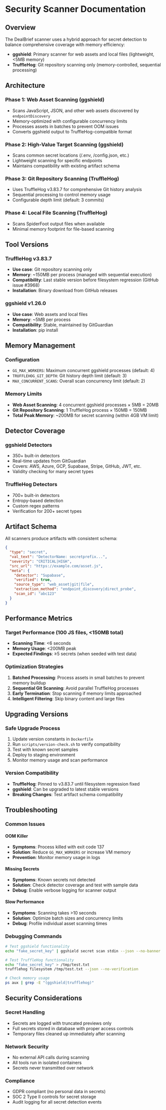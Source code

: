 # Security Scanner Documentation

## Overview

The DealBrief scanner uses a hybrid approach for secret detection to balance comprehensive coverage with memory efficiency:

- **ggshield**: Primary scanner for web assets and local files (lightweight, <5MB memory)
- **TruffleHog**: Git repository scanning only (memory-controlled, sequential processing)

## Architecture

### Phase 1: Web Asset Scanning (ggshield)
- Scans JavaScript, JSON, and other web assets discovered by `endpointDiscovery`
- Memory-optimized with configurable concurrency limits
- Processes assets in batches to prevent OOM issues
- Converts ggshield output to TruffleHog-compatible format

### Phase 2: High-Value Target Scanning (ggshield)
- Scans common secret locations (/.env, /config.json, etc.)
- Lightweight scanning for specific endpoints
- Maintains compatibility with existing artifact schema

### Phase 3: Git Repository Scanning (TruffleHog)
- Uses TruffleHog v3.83.7 for comprehensive Git history analysis
- Sequential processing to control memory usage
- Configurable depth limit (default: 3 commits)

### Phase 4: Local File Scanning (TruffleHog)
- Scans SpiderFoot output files when available
- Minimal memory footprint for file-based scanning

## Tool Versions

### TruffleHog v3.83.7
- **Use case**: Git repository scanning only
- **Memory**: ~150MB per process (managed with sequential execution)
- **Compatibility**: Last stable version before filesystem regression (GitHub issue #3968)
- **Installation**: Binary download from GitHub releases

### ggshield v1.26.0
- **Use case**: Web assets and local files
- **Memory**: ~5MB per process
- **Compatibility**: Stable, maintained by GitGuardian
- **Installation**: pip install

## Memory Management

### Configuration
- `GG_MAX_WORKERS`: Maximum concurrent ggshield processes (default: 4)
- `TRUFFLEHOG_GIT_DEPTH`: Git history depth limit (default: 3)
- `MAX_CONCURRENT_SCANS`: Overall scan concurrency limit (default: 2)

### Memory Limits
- **Web Asset Scanning**: 4 concurrent ggshield processes × 5MB = 20MB
- **Git Repository Scanning**: 1 TruffleHog process × 150MB = 150MB
- **Total Peak Memory**: ~200MB for secret scanning (within 4GB VM limit)

## Detector Coverage

### ggshield Detectors
- 350+ built-in detectors
- Real-time updates from GitGuardian
- Covers: AWS, Azure, GCP, Supabase, Stripe, GitHub, JWT, etc.
- Validity checking for many secret types

### TruffleHog Detectors
- 700+ built-in detectors
- Entropy-based detection
- Custom regex patterns
- Verification for 200+ secret types

## Artifact Schema

All scanners produce artifacts with consistent schema:

```json
{
  "type": "secret",
  "val_text": "DetectorName: secretprefix...",
  "severity": "CRITICAL|HIGH",
  "src_url": "https://example.com/asset.js",
  "meta": {
    "detector": "Supabase",
    "verified": true,
    "source_type": "web_asset|git|file",
    "extraction_method": "endpoint_discovery|direct_probe",
    "scan_id": "abc123"
  }
}
```

## Performance Metrics

### Target Performance (100 JS files, <150MB total)
- **Scanning Time**: <6 seconds
- **Memory Usage**: <200MB peak
- **Expected Findings**: ≥5 secrets (when seeded with test data)

### Optimization Strategies
1. **Batched Processing**: Process assets in small batches to prevent memory buildup
2. **Sequential Git Scanning**: Avoid parallel TruffleHog processes
3. **Early Termination**: Stop scanning if memory limits approached
4. **Intelligent Filtering**: Skip binary content and large files

## Upgrading Versions

### Safe Upgrade Process
1. Update version constants in `Dockerfile`
2. Run `scripts/version-check.sh` to verify compatibility
3. Test with known secret samples
4. Deploy to staging environment
5. Monitor memory usage and scan performance

### Version Compatibility
- **TruffleHog**: Pinned to v3.83.7 until filesystem regression fixed
- **ggshield**: Can be upgraded to latest stable versions
- **Breaking Changes**: Test artifact schema compatibility

## Troubleshooting

### Common Issues

#### OOM Killer
- **Symptoms**: Process killed with exit code 137
- **Solution**: Reduce `GG_MAX_WORKERS` or increase VM memory
- **Prevention**: Monitor memory usage in logs

#### Missing Secrets
- **Symptoms**: Known secrets not detected
- **Solution**: Check detector coverage and test with sample data
- **Debug**: Enable verbose logging for scanner output

#### Slow Performance
- **Symptoms**: Scanning takes >10 seconds
- **Solution**: Optimize batch sizes and concurrency limits
- **Debug**: Profile individual asset scanning times

### Debugging Commands
```bash
# Test ggshield functionality
echo "fake_secret_key" | ggshield secret scan stdin --json --no-banner

# Test TruffleHog functionality
echo "fake_secret_key" > /tmp/test.txt
trufflehog filesystem /tmp/test.txt --json --no-verification

# Check memory usage
ps aux | grep -E "(ggshield|trufflehog)"
```

## Security Considerations

### Secret Handling
- Secrets are logged with truncated previews only
- Full secrets stored in database with proper access controls
- Temporary files cleaned up immediately after scanning

### Network Security
- No external API calls during scanning
- All tools run in isolated containers
- Secrets never transmitted over network

### Compliance
- GDPR compliant (no personal data in secrets)
- SOC 2 Type II controls for secret storage
- Audit logging for all secret detection events